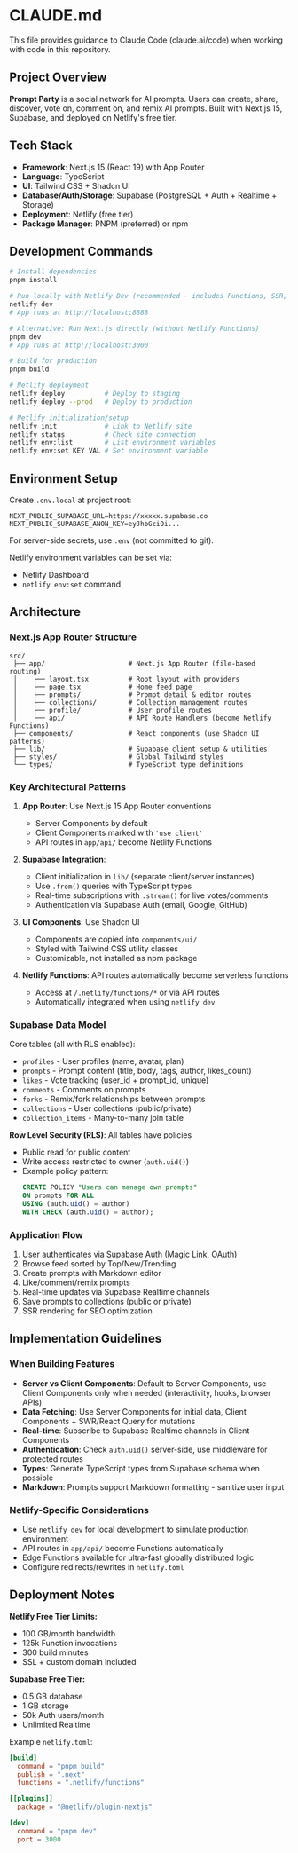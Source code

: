 # CLAUDE.md

This file provides guidance to Claude Code (claude.ai/code) when working with code in this repository.

## Project Overview

**Prompt Party** is a social network for AI prompts. Users can create, share, discover, vote on, comment on, and remix AI prompts. Built with Next.js 15, Supabase, and deployed on Netlify's free tier.

## Tech Stack

- **Framework**: Next.js 15 (React 19) with App Router
- **Language**: TypeScript
- **UI**: Tailwind CSS + Shadcn UI
- **Database/Auth/Storage**: Supabase (PostgreSQL + Auth + Realtime + Storage)
- **Deployment**: Netlify (free tier)
- **Package Manager**: PNPM (preferred) or npm

## Development Commands

```bash
# Install dependencies
pnpm install

# Run locally with Netlify Dev (recommended - includes Functions, SSR, env vars)
netlify dev
# App runs at http://localhost:8888

# Alternative: Run Next.js directly (without Netlify Functions)
pnpm dev
# App runs at http://localhost:3000

# Build for production
pnpm build

# Netlify deployment
netlify deploy          # Deploy to staging
netlify deploy --prod   # Deploy to production

# Netlify initialization/setup
netlify init            # Link to Netlify site
netlify status          # Check site connection
netlify env:list        # List environment variables
netlify env:set KEY VAL # Set environment variable
```

## Environment Setup

Create `.env.local` at project root:

```env
NEXT_PUBLIC_SUPABASE_URL=https://xxxxx.supabase.co
NEXT_PUBLIC_SUPABASE_ANON_KEY=eyJhbGciOi...
```

For server-side secrets, use `.env` (not committed to git).

Netlify environment variables can be set via:
- Netlify Dashboard
- `netlify env:set` command

## Architecture

### Next.js App Router Structure

```
src/
 ├── app/                     # Next.js App Router (file-based routing)
 │    ├── layout.tsx          # Root layout with providers
 │    ├── page.tsx            # Home feed page
 │    ├── prompts/            # Prompt detail & editor routes
 │    ├── collections/        # Collection management routes
 │    ├── profile/            # User profile routes
 │    └── api/                # API Route Handlers (become Netlify Functions)
 ├── components/              # React components (use Shadcn UI patterns)
 ├── lib/                     # Supabase client setup & utilities
 ├── styles/                  # Global Tailwind styles
 └── types/                   # TypeScript type definitions
```

### Key Architectural Patterns

1. **App Router**: Use Next.js 15 App Router conventions
   - Server Components by default
   - Client Components marked with `'use client'`
   - API routes in `app/api/` become Netlify Functions

2. **Supabase Integration**:
   - Client initialization in `lib/` (separate client/server instances)
   - Use `.from()` queries with TypeScript types
   - Real-time subscriptions with `.stream()` for live votes/comments
   - Authentication via Supabase Auth (email, Google, GitHub)

3. **UI Components**: Use Shadcn UI
   - Components are copied into `components/ui/`
   - Styled with Tailwind CSS utility classes
   - Customizable, not installed as npm package

4. **Netlify Functions**: API routes automatically become serverless functions
   - Access at `/.netlify/functions/*` or via API routes
   - Automatically integrated when using `netlify dev`

### Supabase Data Model

Core tables (all with RLS enabled):

- `profiles` - User profiles (name, avatar, plan)
- `prompts` - Prompt content (title, body, tags, author, likes_count)
- `likes` - Vote tracking (user_id + prompt_id, unique)
- `comments` - Comments on prompts
- `forks` - Remix/fork relationships between prompts
- `collections` - User collections (public/private)
- `collection_items` - Many-to-many join table

**Row Level Security (RLS)**: All tables have policies
- Public read for public content
- Write access restricted to owner (`auth.uid()`)
- Example policy pattern:
  ```sql
  CREATE POLICY "Users can manage own prompts"
  ON prompts FOR ALL
  USING (auth.uid() = author)
  WITH CHECK (auth.uid() = author);
  ```

### Application Flow

1. User authenticates via Supabase Auth (Magic Link, OAuth)
2. Browse feed sorted by Top/New/Trending
3. Create prompts with Markdown editor
4. Like/comment/remix prompts
5. Real-time updates via Supabase Realtime channels
6. Save prompts to collections (public or private)
7. SSR rendering for SEO optimization

## Implementation Guidelines

### When Building Features

- **Server vs Client Components**: Default to Server Components, use Client Components only when needed (interactivity, hooks, browser APIs)
- **Data Fetching**: Use Server Components for initial data, Client Components + SWR/React Query for mutations
- **Real-time**: Subscribe to Supabase Realtime channels in Client Components
- **Authentication**: Check `auth.uid()` server-side, use middleware for protected routes
- **Types**: Generate TypeScript types from Supabase schema when possible
- **Markdown**: Prompts support Markdown formatting - sanitize user input

### Netlify-Specific Considerations

- Use `netlify dev` for local development to simulate production environment
- API routes in `app/api/` become Functions automatically
- Edge Functions available for ultra-fast globally distributed logic
- Configure redirects/rewrites in `netlify.toml`

## Deployment Notes

**Netlify Free Tier Limits:**
- 100 GB/month bandwidth
- 125k Function invocations
- 300 build minutes
- SSL + custom domain included

**Supabase Free Tier:**
- 0.5 GB database
- 1 GB storage
- 50k Auth users/month
- Unlimited Realtime

Example `netlify.toml`:
```toml
[build]
  command = "pnpm build"
  publish = ".next"
  functions = ".netlify/functions"

[[plugins]]
  package = "@netlify/plugin-nextjs"

[dev]
  command = "pnpm dev"
  port = 3000
```
